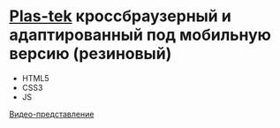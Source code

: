 #   [Plas-tek](https://angelkrylova.github.io/Plas-tek/) кроссбраузерный и адаптированный под мобильную версию (резиновый)
- HTML5
- CSS3
- JS

[Видео-представление](https://youtu.be/IvSto5VciM8?si=SV4ESk4sM5sbLfsv)
